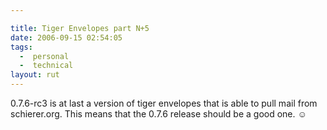 ```yaml
---

title: Tiger Envelopes part N+5
date: 2006-09-15 02:54:05
tags:
  -  personal
  -  technical
layout: rut
---
```


0.7.6-rc3 is at last a version of tiger envelopes that is able to pull mail from schierer.org.  This means that the 0.7.6 release should be a good one. &#x263a;

